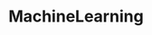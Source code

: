---
title: MachineLearning
crosslinks:
- reinforcementlearning
- learnmachinelearning
- artificial
- DotA2
- programming
- IAmA
- deeplearning
- MLQuestions
- Python
- computervision
- Amd
- BayesianProgramming
- learnpython
- videos
- gatekeeping
- ProgrammerHumor
- SSBM
- technology
- philosophy
---